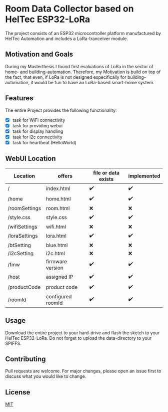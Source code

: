 # Room Data Collector based on HelTec ESP32-LoRa

The project consists of an ESP32 microcontroller platform manufactured by HelTec Automation
and includes a LoRa-tranceiver module.

## Motivation and Goals

During my Masterthesis I found first evaluations of LoRa in the sector of home- and building-automation.
Therefore, my Motivation is build on top of the fact, that even, if LoRa is not designed especifically for 
building-automation, it would be fun to have an LoRa-based smart-home system.

## Features
The entire Project provides the following functionality:
- [x] task for WiFi connectivity 
- [x] task for providing webui
- [x] task for display handling
- [x] task for i2c connectivity
- [x] task for heartbeat (HelloWorld)

## WebUI Location

| Location 		| offers     		| file or data exists | implemented 			|
| ------------- | ----------------- | ------------------- | ----------------------- |
| /        		| index.html 		| :heavy_check_mark:  | :heavy_check_mark:		|
| /home    		| home.html  		| :heavy_check_mark:  | :heavy_check_mark:		|
| /roomSettings | room.html  		| :x:				  | :x:						|
| /style.css    | style.css  		| :heavy_check_mark:  | :heavy_check_mark:		|
| /wifiSettings | wifi.html  		| :x:	 	   		  | :x:						|
| /loraSettings | lora.html  		| :heavy_check_mark:  | :heavy_check_mark:		|
| /btSetting    | blue.html  		| :x:		   		  | :x:						|
| /i2cSetting   | i2c.html   		| :x:		   		  | :x:						|
| /fmw			| firmware version 	| :heavy_check_mark:  | :heavy_check_mark:		|
| /host			| assigned IP		| :heavy_check_mark:  | :heavy_check_mark:		|
| /productCode  | product code		| :heavy_check_mark:  | :heavy_check_mark:		|
| /roomId 		| configured roomId	| :heavy_check_mark:  | :heavy_check_mark:		|


## Usage
Download the entire project to your hard-drive and flash the sketch to your HelTec ESP32-LoRa.
Do not forget to upload the data-directory to your SPIFFS.

## Contributing
Pull requests are welcome. For major changes, please open an issue first to discuss what you would like to change.

## License
[MIT](https://github.com/danboe90/ESP32RoomData/blob/master/LICENSE)